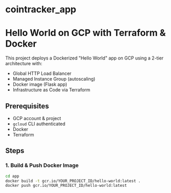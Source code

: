 # cointracker_app
# Hello World on GCP with Terraform & Docker

This project deploys a Dockerized "Hello World" app on GCP using a 2-tier architecture with:

- Global HTTP Load Balancer
- Managed Instance Group (autoscaling)
- Docker image (Flask app)
- Infrastructure as Code via Terraform

## Prerequisites

- GCP account & project
- `gcloud` CLI authenticated
- Docker
- Terraform

## Steps

### 1. Build & Push Docker Image
```bash
cd app
docker build -t gcr.io/YOUR_PROJECT_ID/hello-world:latest .
docker push gcr.io/YOUR_PROJECT_ID/hello-world:latest
